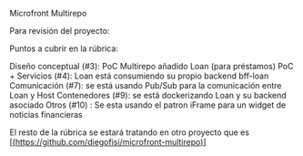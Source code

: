 Microfront Multirepo

Para revisión del proyecto:

Puntos a cubrir en la rúbrica:

Diseño conceptual (#3): PoC Multirepo añadido Loan (para préstamos)
PoC + Servicios (#4): Loan está consumiendo su propio backend bff-loan
Comunicación (#7): se está usando Pub/Sub para la comunicación entre Loan y Host
Contenedores (#9): se está dockerizando Loan y su backend asociado
Otros (#10) : Se esta usando el patron iFrame para un widget de noticias financieras

El resto de la rúbrica se estará tratando en otro proyecto que es [[(https://github.com/diegofisi/microfront-multirepo)](https://github.com/diegofisi/microfront-multirepo)]

